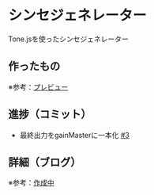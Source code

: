 # シンセジェネレーター

Tone.jsを使ったシンセジェネレーター

## 作ったもの

※参考：[プレビュー]()

## 進捗（コミット）

- 最終出力をgainMasterに一本化 [#3](https://github.com/ryo-i/synth-generator/issues/3)

## 詳細（ブログ）

※参考：[作成中]()